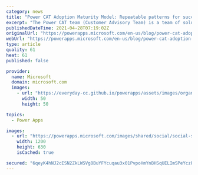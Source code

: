 ```yaml
---
category: news
title: "Power CAT Adoption Maturity Model: Repeatable patterns for successful Power Platform adoption"
excerpt: "The Power CAT team (Customer Advisory Team) is a team of solution architects within Microsoft Power Platform engineering focused on helping customers accelerate their Microsoft Power Platform adoption. In collaboration with some of our most successful customers, we have identified consistent themes,"
publishedDateTime: 2021-04-28T07:19:02Z
originalUrl: "https://powerapps.microsoft.com/en-us/blog/power-cat-adoption-maturity-model-repeatable-patterns-for-successful-power-platform-adoption/"
webUrl: "https://powerapps.microsoft.com/en-us/blog/power-cat-adoption-maturity-model-repeatable-patterns-for-successful-power-platform-adoption/"
type: article
quality: 61
heat: 61
published: false

provider:
  name: Microsoft
  domain: microsoft.com
  images:
    - url: "https://everyday-cc.github.io/powerapps/assets/images/organizations/microsoft.com-50x50.jpg"
      width: 50
      height: 50

topics:
  - Power Apps

images:
  - url: "https://powerapps.microsoft.com/images/shared/social/social-share-post-ignite.png"
    width: 1200
    height: 630
    isCached: true

secured: "6qeyK4hNJ2cESN2ZkLWSVg8BuYFYcuqau3x01PvpoHmYnBHSqUELImSPeYczFfNekhcKrXBNQTcT4J3EelRbB8DBFZoKLBqsMAwU2jmjlhYfOFYVj5JgYOVVk+cFQYImsziy6pA42zSYPS0zMl3pLiQHWl//9TjzZOmnE1516SmLzuyG2UVOE+QL1IZvZmxnz/zYxH7WUanv01kB7z9pShqyirpNFtzqcpRYQDXa7CwlkxIvODt/YWOR577QWjDajbFHLfz/4dvAhz/pqWlWQLoChLXhbaShILq4BCaP/p5DSNGVTRORg5pZntjmYKw9cgUI/p7EE7J8jg1rlnLl2ptTtjHHhhfboCeXVMkxzhQ=;pNBJQgdW0JP5BuEE/29kBQ=="
---
```



